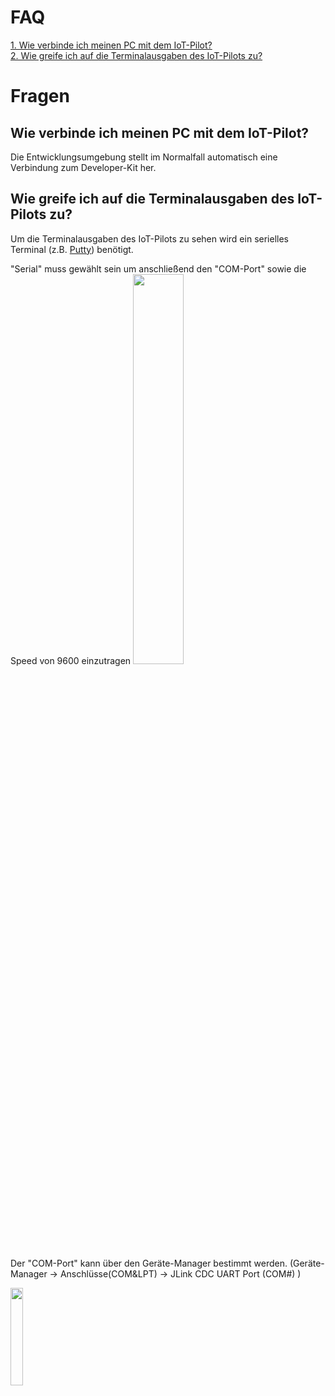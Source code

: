 FAQ
==========
[1. Wie verbinde ich meinen PC mit dem IoT-Pilot?](./faq/faq?id=wie-verbinde-ich-meinen-pc-mit-dem-iot-pilot)
<br>
[2. Wie greife ich auf die Terminalausgaben des IoT-Pilots zu?](./faq/faq?id=wie-greife-ich-auf-die-terminalausgaben-des-iot-pilots-zu)

Fragen
==========
Wie verbinde ich meinen PC mit dem IoT-Pilot?
----------
Die Entwicklungsumgebung stellt im Normalfall automatisch eine Verbindung zum Developer-Kit her.

Wie greife ich auf die Terminalausgaben des IoT-Pilots zu?
----------
Um die Terminalausgaben des IoT-Pilots zu sehen wird ein serielles Terminal (z.B. [Putty](https://www.putty.org)) benötigt.

"Serial" muss gewählt sein um anschließend den "COM-Port" sowie die Speed von 9600 einzutragen
<img src="./faq/pics/puttyconfig.png" width="40%">

Der "COM-Port" kann über den Geräte-Manager bestimmt werden. (Geräte-Manager -> Anschlüsse(COM&LPT) -> JLink CDC UART Port (COM#) )
<p><img src="./faq/pics/geraetemanagercom.png" width="20%"></p>
